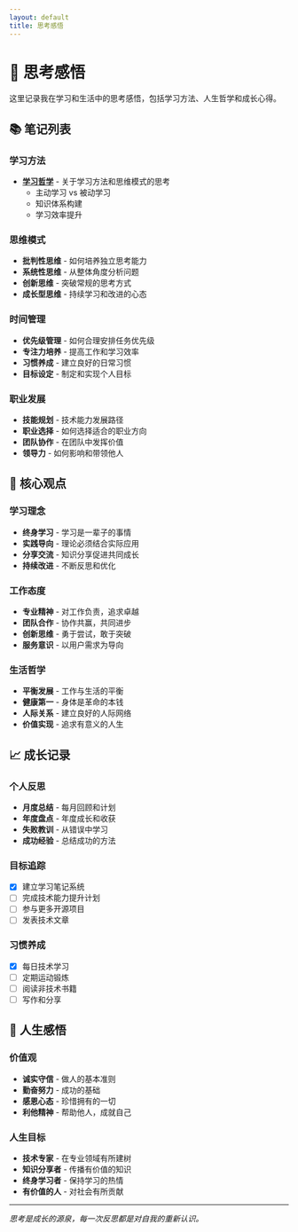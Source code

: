 ```yaml
---
layout: default
title: 思考感悟
---
```


# 💭 思考感悟

这里记录我在学习和生活中的思考感悟，包括学习方法、人生哲学和成长心得。

## 📚 笔记列表

### 学习方法
- **[学习哲学](./learning-philosophy.md)** - 关于学习方法和思维模式的思考
  - 主动学习 vs 被动学习
  - 知识体系构建
  - 学习效率提升

### 思维模式
- **批判性思维** - 如何培养独立思考能力
- **系统性思维** - 从整体角度分析问题
- **创新思维** - 突破常规的思考方式
- **成长型思维** - 持续学习和改进的心态

### 时间管理
- **优先级管理** - 如何合理安排任务优先级
- **专注力培养** - 提高工作和学习效率
- **习惯养成** - 建立良好的日常习惯
- **目标设定** - 制定和实现个人目标

### 职业发展
- **技能规划** - 技术能力发展路径
- **职业选择** - 如何选择适合的职业方向
- **团队协作** - 在团队中发挥价值
- **领导力** - 如何影响和带领他人

## 🧠 核心观点

### 学习理念
- **终身学习** - 学习是一辈子的事情
- **实践导向** - 理论必须结合实际应用
- **分享交流** - 知识分享促进共同成长
- **持续改进** - 不断反思和优化

### 工作态度
- **专业精神** - 对工作负责，追求卓越
- **团队合作** - 协作共赢，共同进步
- **创新思维** - 勇于尝试，敢于突破
- **服务意识** - 以用户需求为导向

### 生活哲学
- **平衡发展** - 工作与生活的平衡
- **健康第一** - 身体是革命的本钱
- **人际关系** - 建立良好的人际网络
- **价值实现** - 追求有意义的人生

## 📈 成长记录

### 个人反思
- **月度总结** - 每月回顾和计划
- **年度盘点** - 年度成长和收获
- **失败教训** - 从错误中学习
- **成功经验** - 总结成功的方法

### 目标追踪
- [x] 建立学习笔记系统
- [ ] 完成技术能力提升计划
- [ ] 参与更多开源项目
- [ ] 发表技术文章

### 习惯养成
- [x] 每日技术学习
- [ ] 定期运动锻炼
- [ ] 阅读非技术书籍
- [ ] 写作和分享

## 🌟 人生感悟

### 价值观
- **诚实守信** - 做人的基本准则
- **勤奋努力** - 成功的基础
- **感恩心态** - 珍惜拥有的一切
- **利他精神** - 帮助他人，成就自己

### 人生目标
- **技术专家** - 在专业领域有所建树
- **知识分享者** - 传播有价值的知识
- **终身学习者** - 保持学习的热情
- **有价值的人** - 对社会有所贡献

---

*思考是成长的源泉，每一次反思都是对自我的重新认识。*
